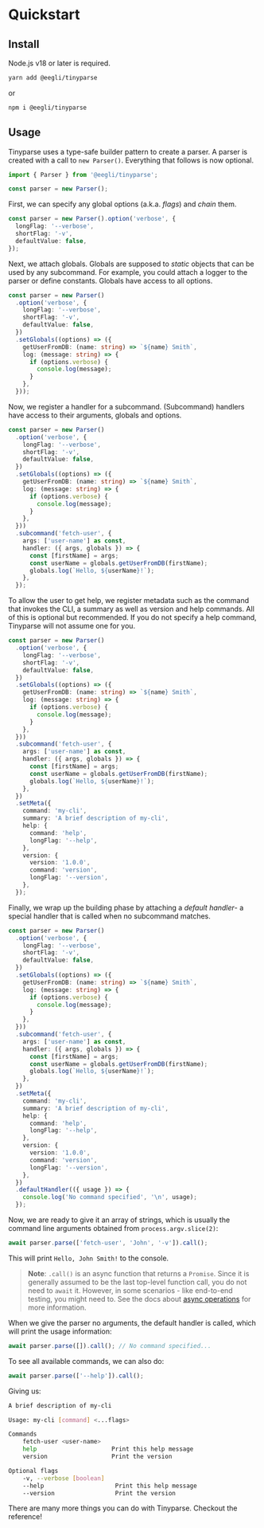 # Quickstart

## Install

Node.js v18 or later is required.

```bash
yarn add @eegli/tinyparse
```

or

```bash
npm i @eegli/tinyparse
```

## Usage

Tinyparse uses a type-safe builder pattern to create a parser. A parser is created with a call to `new Parser()`. Everything that follows is now optional.

```ts
import { Parser } from '@eegli/tinyparse';

const parser = new Parser();
```

First, we can specify any global options (a.k.a. _flags_) and _chain_ them.

```ts
const parser = new Parser().option('verbose', {
  longFlag: '--verbose',
  shortFlag: '-v',
  defaultValue: false,
});
```

Next, we attach globals. Globals are supposed to _static_ objects that can be used by any subcommand. For example, you could attach a logger to the parser or define constants. Globals have access to all options.

```ts
const parser = new Parser()
  .option('verbose', {
    longFlag: '--verbose',
    shortFlag: '-v',
    defaultValue: false,
  })
  .setGlobals((options) => ({
    getUserFromDB: (name: string) => `${name} Smith`,
    log: (message: string) => {
      if (options.verbose) {
        console.log(message);
      }
    },
  }));
```

Now, we register a handler for a subcommand. (Subcommand) handlers have access to their arguments, globals and options.

```ts
const parser = new Parser()
  .option('verbose', {
    longFlag: '--verbose',
    shortFlag: '-v',
    defaultValue: false,
  })
  .setGlobals((options) => ({
    getUserFromDB: (name: string) => `${name} Smith`,
    log: (message: string) => {
      if (options.verbose) {
        console.log(message);
      }
    },
  }))
  .subcommand('fetch-user', {
    args: ['user-name'] as const,
    handler: ({ args, globals }) => {
      const [firstName] = args;
      const userName = globals.getUserFromDB(firstName);
      globals.log(`Hello, ${userName}!`);
    },
  });
```

To allow the user to get help, we register metadata such as the command that invokes the CLI, a summary as well as version and help commands. All of this is optional but recommended. If you do not specify a help command, Tinyparse will not assume one for you.

```ts
const parser = new Parser()
  .option('verbose', {
    longFlag: '--verbose',
    shortFlag: '-v',
    defaultValue: false,
  })
  .setGlobals((options) => ({
    getUserFromDB: (name: string) => `${name} Smith`,
    log: (message: string) => {
      if (options.verbose) {
        console.log(message);
      }
    },
  }))
  .subcommand('fetch-user', {
    args: ['user-name'] as const,
    handler: ({ args, globals }) => {
      const [firstName] = args;
      const userName = globals.getUserFromDB(firstName);
      globals.log(`Hello, ${userName}!`);
    },
  })
  .setMeta({
    command: 'my-cli',
    summary: 'A brief description of my-cli',
    help: {
      command: 'help',
      longFlag: '--help',
    },
    version: {
      version: '1.0.0',
      command: 'version',
      longFlag: '--version',
    },
  });
```

Finally, we wrap up the building phase by attaching a _default handler_- a special handler that is called when no subcommand matches.

```ts
const parser = new Parser()
  .option('verbose', {
    longFlag: '--verbose',
    shortFlag: '-v',
    defaultValue: false,
  })
  .setGlobals((options) => ({
    getUserFromDB: (name: string) => `${name} Smith`,
    log: (message: string) => {
      if (options.verbose) {
        console.log(message);
      }
    },
  }))
  .subcommand('fetch-user', {
    args: ['user-name'] as const,
    handler: ({ args, globals }) => {
      const [firstName] = args;
      const userName = globals.getUserFromDB(firstName);
      globals.log(`Hello, ${userName}!`);
    },
  })
  .setMeta({
    command: 'my-cli',
    summary: 'A brief description of my-cli',
    help: {
      command: 'help',
      longFlag: '--help',
    },
    version: {
      version: '1.0.0',
      command: 'version',
      longFlag: '--version',
    },
  })
  .defaultHandler(({ usage }) => {
    console.log('No command specified', '\n', usage);
  });
```

Now, we are ready to give it an array of strings, which is usually the command line arguments obtained from `process.argv.slice(2)`:

```ts
await parser.parse(['fetch-user', 'John', '-v']).call();
```

This will print `Hello, John Smith!` to the console.

> **Note**: `.call()` is an async function that returns a `Promise`. Since it is generally assumed to be the last top-level function call, you do not need to `await` it. However, in some scenarios - like end-to-end testing, you might need to. See the docs about [async operations](/reference/async-operations.md) for more information.

When we give the parser no arguments, the default handler is called, which will print the usage information:

```ts
await parser.parse([]).call(); // No command specified...
```

To see all available commands, we can also do:

```ts
await parser.parse(['--help']).call();
```

Giving us:

```sh
A brief description of my-cli

Usage: my-cli [command] <...flags>

Commands
    fetch-user <user-name>
    help                     Print this help message
    version                  Print the version

Optional flags
    -v, --verbose [boolean]
    --help                    Print this help message
    --version                 Print the version
```

There are many more things you can do with Tinyparse. Checkout the reference!
